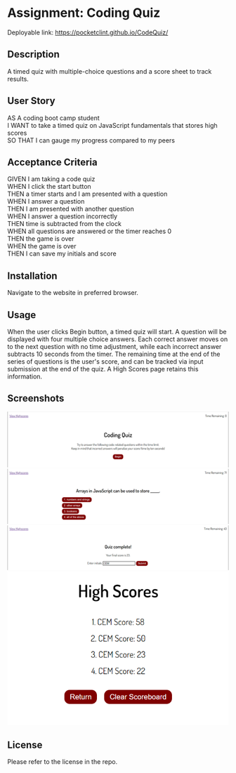 # Assignment: Coding Quiz

Deployable link: https://pocketclint.github.io/CodeQuiz/

## Description

A timed quiz with multiple-choice questions and a score sheet to track results.

## User Story

AS A coding boot camp student  
I WANT to take a timed quiz on JavaScript fundamentals that stores high scores  
SO THAT I can gauge my progress compared to my peers  

## Acceptance Criteria

GIVEN I am taking a code quiz  
WHEN I click the start button  
THEN a timer starts and I am presented with a question  
WHEN I answer a question  
THEN I am presented with another question  
WHEN I answer a question incorrectly  
THEN time is subtracted from the clock  
WHEN all questions are answered or the timer reaches 0  
THEN the game is over  
WHEN the game is over  
THEN I can save my initials and score  

## Installation

Navigate to the website in preferred browser.

## Usage
When the user clicks Begin button, a timed quiz will start. A question will be displayed with four multiple choice answers. Each correct answer moves on to the next question with no time adjustment, while each incorrect answer subtracts 10 seconds from the timer. The remaining time at the end of the series of questions is the user's score, and can be tracked via input submission at the end of the quiz. A High Scores page retains this information.

## Screenshots

![CQ demo1](./assets/screenshots/start.png)
![CQ demo2](./assets/screenshots/quiz.png)
![CQ demo3](./assets/screenshots/end.png)
![CQ demo4](./assets/screenshots/HS.png)

## License
Please refer to the license in the repo.